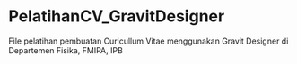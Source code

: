# PelatihanCV_GravitDesigner

File pelatihan pembuatan Curicullum Vitae menggunakan Gravit Designer di Departemen Fisika, FMIPA, IPB
